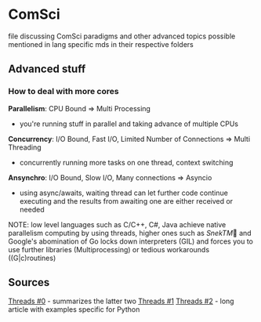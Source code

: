 # ComSci

file discussing ComSci paradigms and other advanced topics possible mentioned in lang specific mds in their respective folders

## Advanced stuff

### How to deal with more cores

**Parallelism**: CPU Bound => Multi Processing

- you're running stuff in parallel and taking advance of multiple CPUs

**Concurrency**: I/O Bound, Fast I/O, Limited Number of Connections => Multi Threading

- concurrently running more tasks on one thread, context switching

**Ansynchro**: I/O Bound, Slow I/O, Many connections => Asyncio

- using async/awaits, waiting thread can let further code continue executing and the results from awaiting one are either received or needed

NOTE: low level languages such as C/C++, C#, Java achieve native parallelism computing by using threads, higher ones such as *SnekTM*🐍 and Google's abomination of Go locks down interpreters (GIL) and forces you to use further libraries (Multiprocessing) or tedious workarounds ((G|c)routines)

## Sources

[Threads #0](https://leimao.github.io/blog/Python-Concurrency-High-Level/) - summarizes the latter two
[Threads #1](http://masnun.rocks/2016/10/06/async-python-the-different-forms-of-concurrency/)
[Threads #2](https://realpython.com/python-concurrency/) - long article with examples specific for Python
